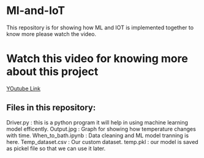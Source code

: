 # Ml-and-IoT
This repository is for showing how ML and IOT is implemented together to know more please watch the video.


# Watch this video for knowing more about this project 
<a href='https://youtu.be/eE281csQILc'> YOutube Link</a>

## Files in this repository:

Driver.py : this is a python program it will help in using machine learning model efficently.
Output.jpg : Graph for showing how temperature changes with time.
When_to_bath.ipynb : Data cleaning and ML model tranning is here.
Temp_dataset.csv : Our custom dataset.
temp.pkl : our model is saved as pickel file so that we can use it later.
